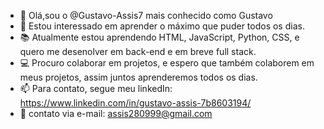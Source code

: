 - 👋 Olá,sou o @Gustavo-Assis7 mais conhecido como Gustavo
- 👀 Estou interessado em aprender o máximo que puder todos os dias.
- 📚 Atualmente estou aprendendo HTML, JavaScript, Python, CSS, e quero me desenolver em back-end e em breve full stack.
- 💻 Procuro colaborar em projetos, e espero que também colaborem em meus projetos, assim juntos aprenderemos todos os dias.
- 📫 Para contato, segue meu linkedIn: https://www.linkedin.com/in/gustavo-assis-7b8603194/
- 📧 contato via e-mail: assis280999@gmail.com

<!---
Gustavo-Assis7/Gustavo-Assis7 is a ✨ special ✨ repository because its `README.md` (this file) appears on your GitHub profile.
You can click the Preview link to take a look at your changes.
--->
